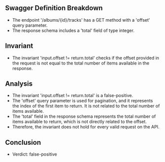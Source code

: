 ## Swagger Definition Breakdown
- The endpoint '/albums/{id}/tracks' has a GET method with a 'offset' query parameter.
- The response schema includes a 'total' field of type integer.

## Invariant
- The invariant 'input.offset != return.total' checks if the offset provided in the request is not equal to the total number of items available in the response.

## Analysis
- The invariant 'input.offset != return.total' is a false-positive.
- The 'offset' query parameter is used for pagination, and it represents the index of the first item to return. It is not related to the total number of items available.
- The 'total' field in the response schema represents the total number of items available to return, which is not directly related to the offset.
- Therefore, the invariant does not hold for every valid request on the API.

## Conclusion
- Verdict: false-positive
